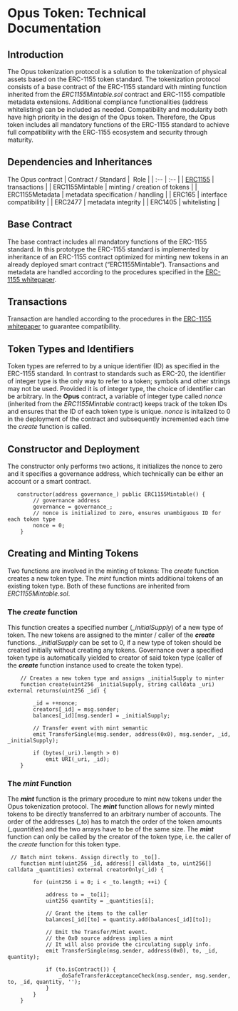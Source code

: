 # Opus Token: Technical Documentation

## Introduction
The Opus tokenization protocol is a solution to the tokenization of physical assets based on the ERC-1155 token standard. The tokenization protocol consists of a base contract of the ERC-1155 standard with minting function inherited from the *ERC1155Mintable.sol* contract and ERC-1155 compatible metadata extensions. Additional compliance functionalities (address whitelisting) can be included as needed. Compatibility and modularity both have high priority in the design of the Opus token. Therefore, the Opus token includes all mandatory functions of the ERC-1155 standard to achieve full compatibility with the ERC-1155 ecosystem and security through maturity. 

## Dependencies and Inheritances
The Opus contract
| Contract / Standard |  Role |
| :-- | :-- |
| [ERC1155](https://eips.ethereum.org/EIPS/eip-1155) | transactions |
| ERC1155Mintable | minting / creation of tokens |
| ERC1155Metadata | metadata specification / handling |
| ERC165 | interface compatibility |
| ERC2477 | metadata integrity |
| ERC1405 | whitelisting |

## Base Contract

The base contract includes all mandatory functions of the ERC-1155 standard. In this prototype the ERC-1155 standard is implemented by inheritance of an ERC-1155 contract optimized for minting new tokens in an already deployed smart contract (“ERC1155Mintable”). Transactions and metadata are handled according to the procedures specified in the [ERC-1155 whitepaper](https://eips.ethereum.org/EIPS/eip-1155). 


## Transactions
Transaction are handled according to the procedures in the [ERC-1155 whitepaper](https://eips.ethereum.org/EIPS/eip-1155) to guarantee compatibility. 

## Token Types and Identifiers
Token types are referred to by a unique identifier (ID) as specified in the ERC-1155 standard. In contrast to standards such as ERC-20, the identifier of integer type is the only way to refer to a token; symbols and other strings may not be used. Provided it is of integer type, the choice of identifier can be arbitrary. In the **Opus** contract, a variable of integer type called *nonce* (inherited from the *ERC1155Mintable* contract) keeps track of the token IDs and ensures that the ID of each token type is unique. *nonce* is initalized to 0 in the deployment of the contract and subsequently incremented each time the *create* function is called.

## Constructor and Deployment

The constructor only performs two actions, it initializes the nonce to zero and it specifies a governance address, which technically can be either an account or a smart contract. 
```solidity
   constructor(address governance_) public ERC1155Mintable() {
        // governance address 
        governance = governance_; 
        // nonce is initialized to zero, ensures unambiguous ID for each token type
        nonce = 0; 
    }

```

## Creating and Minting Tokens
Two functions are involved in the minting of tokens: The *create* function creates a new token type. The *mint* function mints additional tokens of an existing token type. Both of these functions are inherited from *ERC1155Mintable.sol*. 

### The ***create*** function
This function creates a specified number (*_initialSupply*) of a new type of token. The new tokens are assigned to the minter / caller of the ***create*** functions. *_initialSupply* can be set to 0, if a new type of token should be created initially without creating any tokens. Governance over a specified token type is automatically yielded to creator of said token type (caller of the ***create*** function instance used to create the token type). 

```solidity
    // Creates a new token type and assigns _initialSupply to minter
    function create(uint256 _initialSupply, string calldata _uri) external returns(uint256 _id) {

        _id = ++nonce;
        creators[_id] = msg.sender;
        balances[_id][msg.sender] = _initialSupply;

        // Transfer event with mint semantic
        emit TransferSingle(msg.sender, address(0x0), msg.sender, _id, _initialSupply);

        if (bytes(_uri).length > 0)
            emit URI(_uri, _id);
    }
```

### The ***mint*** Function
The ***mint*** function is the primary procedure to mint new tokens under the Opus tokenization protocol. The ***mint*** function allows for newly minted tokens to be directly transferred to an arbitrary number of accounts. The order of the addresses (*_to*) has to match the order of the token amounts (*_quantities*) and the two arrays have to be of the same size. The ***mint*** function can only be called by the creator of the token type, i.e. the caller of the *create* function for this token type. 

```solidity
 // Batch mint tokens. Assign directly to _to[].
    function mint(uint256 _id, address[] calldata _to, uint256[] calldata _quantities) external creatorOnly(_id) {

        for (uint256 i = 0; i < _to.length; ++i) {

            address to = _to[i];
            uint256 quantity = _quantities[i];

            // Grant the items to the caller
            balances[_id][to] = quantity.add(balances[_id][to]);

            // Emit the Transfer/Mint event.
            // the 0x0 source address implies a mint
            // It will also provide the circulating supply info.
            emit TransferSingle(msg.sender, address(0x0), to, _id, quantity);

            if (to.isContract()) {
                _doSafeTransferAcceptanceCheck(msg.sender, msg.sender, to, _id, quantity, '');
            }
        }
    }
```
